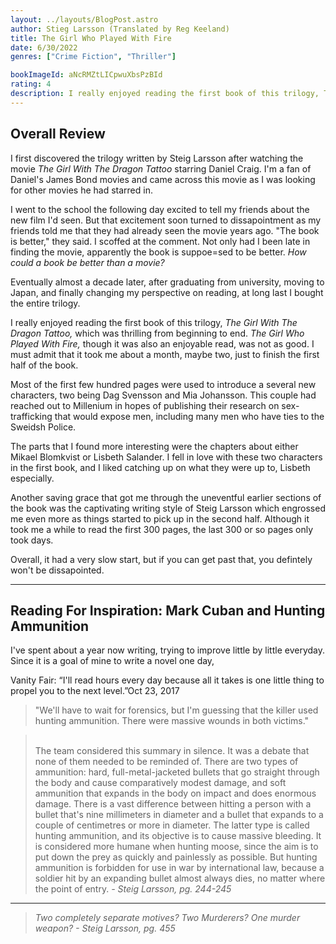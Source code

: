 ```yaml
---
layout: ../layouts/BlogPost.astro
author: Stieg Larsson (Translated by Reg Keeland)
title: The Girl Who Played With Fire
date: 6/30/2022
genres: ["Crime Fiction", "Thriller"]

bookImageId: aNcRMZtLICpwuXbsPzBId
rating: 4
description: I really enjoyed reading the first book of this trilogy, The Girl With The Dragon Tattoo, which was thrilling from beginning to end. The Girl Who Played With Fire, though it was also an enjoyable read, was not as good. I must admit that it took me about a month, maybe two, just to finish the first half of the book.
---
```

## Overall Review

I first discovered the trilogy written by Steig Larsson after watching the movie <i>The Girl With The Dragon Tattoo</i> starring Daniel Craig. I'm a fan of Daniel's James Bond movies and came across this movie as I was looking for other movies he had starred in. 

I went to the school the following day excited to tell my friends about the new film I'd seen. But that excitement soon turned to dissapointment as my friends told me that they had already seen the movie years ago. "The book is better," they said. I scoffed at the comment. Not only had I been late in finding the movie, apparently the book is suppoe=sed to be better. <i>How could a book be better than a movie?</i>

Eventually almost a decade later, after graduating from university, moving to Japan, and finally changing my perspective on reading, at long last I bought the entire trilogy. 

I really enjoyed reading the first book of this trilogy, <i> The Girl With The Dragon Tattoo,</i> which was thrilling from beginning to end. <i> The Girl Who Played With Fire,</i> though it was also an enjoyable read, was not as good. I must admit that it took me about a month, maybe two, just to finish the first half of the book.

Most of the first few hundred pages were used to introduce a several new characters, two being Dag Svensson and Mia Johansson. This couple had reached out to Millenium in hopes of publishing their research on sex-trafficking that would expose men, including many men who have ties to the Sweidsh Police. 

The parts that I found more interesting were the chapters about either Mikael Blomkvist or Lisbeth Salander. I fell in love with these two characters in the first book, and I liked catching up on what they were up to, Lisbeth especially. 

Another saving grace that got me through the uneventful earlier sections of the book was the captivating writing style of Steig Larsson which engrossed me even more as things started to pick up in the second half. Although it took me a while to read the first 300 pages, the last 300 or so pages only took days. 

Overall, it had a very slow start, but if you can get past that, you defintely won't be dissapointed.  

---

## Reading For Inspiration: Mark Cuban and Hunting Ammunition

I've spent about a year now writing, trying to improve little by little everyday. Since it is a goal of mine to write a novel one day,  

Vanity Fair: “I'll read hours every day because all it takes is one little thing to propel you to the next level.”Oct 23, 2017

> "We'll have to wait for forensics, but I'm guessing that the killer used hunting ammunition. There were massive wounds in both victims."

> <br>The team considered this summary in silence. It was a debate that none of them needed to be reminded of. There are two types of ammunition: hard, full-metal-jacketed bullets that go straight through the body and cause comparatively modest damage, and soft ammunition that expands in the body on impact and does enormous damage. There is a vast difference between hitting a person with a bullet that's nine millimeters in diameter and a bullet that expands to a couple of centimetres or more in diameter. The latter type is called hunting ammunition, and its objective is to cause massive bleeding. It is considered more humane when hunting moose, since the aim is to put down the prey as quickly and painlessly as possible. But hunting ammunition is forbidden for use in war by international law, because a soldier hit by an expanding bullet almost always dies, no matter where the point of entry.
<cite> - Steig Larsson, pg. 244-245 </cite>

---

> <i>Two completely separate motives? Two Murderers? One murder weapon? </i>
<cite> - Steig Larsson, pg. 455 </cite>



